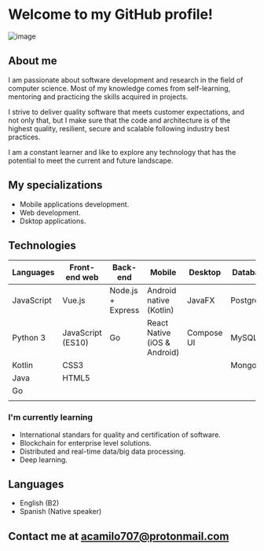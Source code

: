 # Welcome to my GitHub profile!
![image](https://user-images.githubusercontent.com/50815104/121280518-0d635880-c89c-11eb-95e6-283d058d9246.png)

## About me
I am passionate about software development and research in the field of computer science. Most of my knowledge comes from self-learning, mentoring and practicing the skills acquired in projects. 

I strive to deliver quality software that meets customer expectations, and not only that, but I make sure that the code and architecture is of the highest quality, resilient, secure and scalable following industry best practices.

I am a constant learner and like to explore any technology that has the potential to meet the current and future landscape.

## My specializations
* Mobile applications development.
* Web development.
* Dsktop applications.

## Technologies
| Languages  | Front-end web      | Back-end          | Mobile                       | Desktop      | Databases  |
|------------|--------------------|-------------------|------------------------------|--------------|------------|
| JavaScript | Vue.js             | Node.js + Express | Android native (Kotlin)      | JavaFX       | PostgreSQL |
| Python 3   | JavaScript (ES10)  | Go                | React Native (iOS & Android) | Compose UI   | MySQL      |
| Kotlin     | CSS3               |                   |                              |              | MongoDB    |
| Java       | HTML5              |                   |                              |              |            |
| Go         |                    |                   |                              |              |            |
|            |                    |                   |                              |              |            |

### I'm currently learning
* International standars for quality and certification of software.
* Blockchain for enterprise level solutions.
* Distributed and real-time data/big data processing.
* Deep learning.

## Languages
* English (B2)
* Spanish (Native speaker)

## Contact me at acamilo707@protonmail.com
<!--
**ACSG-64/ACSG-64** is a ✨ _special_ ✨ repository because its `README.md` (this file) appears on your GitHub profile.

Here are some ideas to get you started:

- 🔭 I’m currently working on ...
- 🌱 I’m currently learning ...
- 👯 I’m looking to collaborate on ...
- 🤔 I’m looking for help with ...
- 💬 Ask me about ...
- 📫 How to reach me: ...
- 😄 Pronouns: ...
- ⚡ Fun fact: ...
-->
